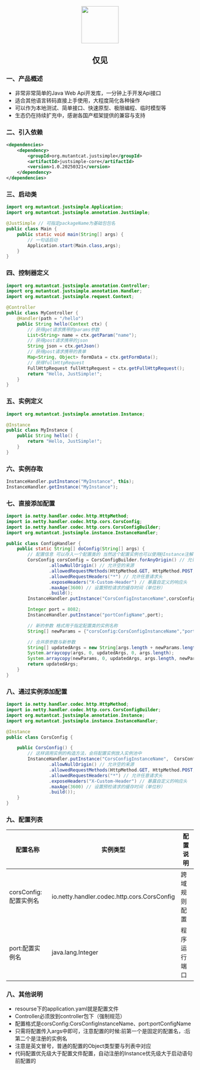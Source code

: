 <div align=center>
<img src="https://s2.loli.net/2025/03/19/Gf9yaFAJmnVWIBH.png" style="width:100px;"/>
<h2>仅见</h2>
</div>

### 一、产品概述

- 非常非常简单的Java Web Api开发库，一分钟上手开发Api接口
- 适合其他语言转码直接上手使用，大程度简化各种操作
- 可以作为本地测试、简单接口、快速原型、极限编程、临时模型等
- 生态仍在持续扩充中，感谢各国产框架提供的兼容与支持

### 二、引入依赖

```xml
<dependencies>
    <dependency>
        <groupId>org.mutantcat.justsimple</groupId>
        <artifactId>justsimple-core</artifactId>
        <version>1.0.20250321</version>
    </dependency>
</dependencies>
```

### 三、启动类

```java
import org.mutantcat.justsimple.Application;
import org.mutantcat.justsimple.annotation.JustSimple;

@JustSimple // 可指定packageName为基础包包名
public class Main {
    public static void main(String[] args) {
        // 一句话启动
        Application.start(Main.class,args);
    }
}
```

### 四、控制器定义

```java
import org.mutantcat.justsimple.annotation.Controller;
import org.mutantcat.justsimple.annotation.Handler;
import org.mutantcat.justsimple.request.Context;

@Controller
public class MyController {
    @Handler(path = "/hello")
    public String hello(Context ctx) {
        // 获得get请求携带的params参数
        List<String> name = ctx.getParam("name");
        // 获得post请求携带的json
        String json = ctx.getJson()
        // 获得post请求携带的表单
        Map<String, Object> formData = ctx.getFormData();
        // 获得fullHttpRequest
        FullHttpRequest fullHttpRequest = ctx.getFullHttpRequest();
        return "Hello, JustSimple!";
    }
}

```

### 五、实例定义

```java
import org.mutantcat.justsimple.annotation.Instance;

@Instance
public class MyInstance {
    public String hello() {
        return "Hello, JustSimple!";
    }
}
```

### 六、实例存取

```java
InstanceHandler.putInstance("MyInstance", this);
InstanceHandler.getInstance("MyInstance");
```

### 七、直接添加配置

```java
import io.netty.handler.codec.http.HttpMethod;
import io.netty.handler.codec.http.cors.CorsConfig;
import io.netty.handler.codec.http.cors.CorsConfigBuilder;
import org.mutantcat.justsimple.instance.InstanceHandler;

public class ConfigHandler {
    public static String[] doConfig(String[] args) {
        // 配置信息 可以存入一个配置类的 当然这个配置实例也可以使用@Instance注解自动注册
        CorsConfig corsConfig = CorsConfigBuilder.forAnyOrigin() // 允许任意来源
                .allowNullOrigin() // 允许空的来源
                .allowedRequestMethods(HttpMethod.GET, HttpMethod.POST, HttpMethod.PUT, HttpMethod.DELETE) // 允许的方法
                .allowedRequestHeaders("*") // 允许任意请求头
                .exposeHeaders("X-Custom-Header") // 暴露自定义的响应头
                .maxAge(3600) // 设置预检请求的缓存时间（单位秒）
                .build();
        InstanceHandler.putInstance("CorsConfigInstanceName",corsConfig);

        Integer port = 8082;
        InstanceHandler.putInstance("portConfigName",port);

        // 新的参数 格式用于指定配置类的实例名称
        String[] newParams = {"corsConfig:CorsConfigInstanceName","port:portConfigName"};

        // 合并原参数与新参数
        String[] updatedArgs = new String[args.length + newParams.length];
        System.arraycopy(args, 0, updatedArgs, 0, args.length);
        System.arraycopy(newParams, 0, updatedArgs, args.length, newParams.length);
        return updatedArgs;
    }
}

```

### 八、通过实例添加配置

```java
import io.netty.handler.codec.http.HttpMethod;
import io.netty.handler.codec.http.cors.CorsConfigBuilder;
import org.mutantcat.justsimple.annotation.Instance;
import org.mutantcat.justsimple.instance.InstanceHandler;

@Instance
public class CorsConfig {

    public CorsConfig() {
        // 这样调用实例的构造方法，会将配置实例放入实例池中
        InstanceHandler.putInstance("CorsConfigInstanceName",  CorsConfigBuilder.forAnyOrigin() // 允许任意来源
                .allowNullOrigin() // 允许空的来源
                .allowedRequestMethods(HttpMethod.GET, HttpMethod.POST, HttpMethod.PUT, HttpMethod.DELETE) // 允许的方法
                .allowedRequestHeaders("*") // 允许任意请求头
                .exposeHeaders("X-Custom-Header") // 暴露自定义的响应头
                .maxAge(3600) // 设置预检请求的缓存时间（单位秒）
                .build());
    }
}
```

### 九、配置列表

| 配置名称              | 实例类型                                    | 配置说明     |
| --------------------- | ------------------------------------------- | ------------ |
| corsConfig:配置实例名 | io.netty.handler.codec.http.cors.CorsConfig | 跨域规则配置 |
| port:配置实例名       | java.lang.Integer                           | 程序运行端口 |

### 八、其他说明

- resourse下的application.yaml就是配置文件
- Controller必须放到controller包下（强制规范）
- 配置格式是corsConfig:CorsConfigInstanceName、port:portConfigName
- 只需将配置传入args中即可，注意配置的时候:前第一个是固定的配置名，:后第二个是注册的实例名
- 注意是英文冒号，普通的配置的Object类型要与列表中对应
- 代码配置优先级大于配置文件配置，自动注册的Instance优先级大于启动语句前配置的



